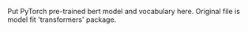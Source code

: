 Put PyTorch pre-trained bert model and vocabulary here. Original file is model fit
'transformers' package.
